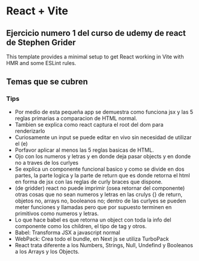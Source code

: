 # React + Vite

## Ejercicio numero 1 del curso de udemy de react de Stephen Grider

This template provides a minimal setup to get React working in Vite with HMR and some ESLint rules.

## Temas que se cubren

### Tips

- Por medio de esta pequeña app se demuestra como funciona jsx y las 5 reglas primarias a comparacion de HTML normal.
- Tambien se explica como react captura el root del dom para renderizarlo
- Curiosamente un input se puede editar en vivo sin necesidad de utilizar el (e)
- Porfavor aplicar al menos las 5 reglas basicas de HTML.
- Ojo con los numeros y letras y en donde deja pasar objects y en donde no a traves de los curlyes
- Se explica un componente funcional basico y como se divide en dos partes, la parte logica y la parte de return que es donde retorna el html en forma de jsx con las reglas de curly braces que dispone.
- (de gridder) react no puede imprimir (osea retornar del componente) otras cosas que no sean numeros y letras en las crulys {} de return, objetos no, arrays no, booleanos no; dentro de las curlyes se pueden meter funciones y llamadas pero que por supuesto terminen en primitivos como numeros y letras.
- Lo que hace babel es que retorna un object con toda la info del componente como los children, el tipo de tag y otros.
- Babel: Transforma JSX a javascript normal
- WebPack: Crea todo el bundle, en Next js se utiliza TurboPack
- React trata diferente a los Numbers, Strings, Null, Undefind y Booleanos a los Arrays y los Objects.
